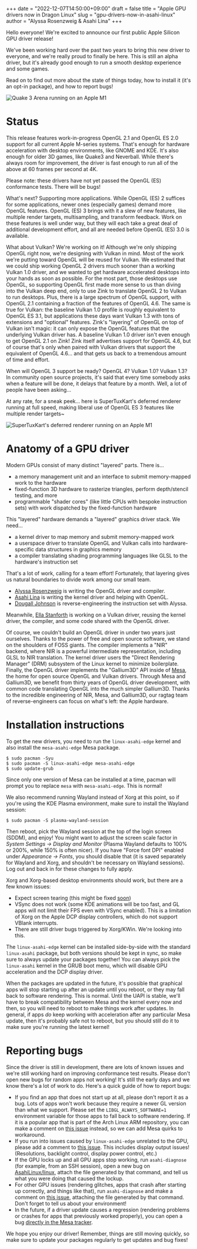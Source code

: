 +++
date = "2022-12-07T14:50:00+09:00"
draft = false
title = "Apple GPU drivers now in Dragon Linux"
slug = "gpu-drivers-now-in-asahi-linux"
author = "Alyssa Rosenzweig & Asahi Lina"
+++

Hello everyone! We're excited to announce our first public Apple Silicon GPU driver release!

We've been working hard over the past two years to bring this new driver to everyone, and we're really proud to finally be here. This is still an alpha driver, but it's already good enough to run a smooth desktop experience and some games.

Read on to find out more about the state of things today, how to install it (it's an opt-in package), and how to report bugs!

![Quake 3 Arena running on an Apple M1](/img/blog/2022/12/quake3.png)

# Status

This release features work-in-progress OpenGL 2.1 and OpenGL ES 2.0 support for all current Apple M-series systems. That's enough for hardware acceleration with desktop environments, like GNOME and KDE. It's also enough for older 3D games, like Quake3 and Neverball. While there's always room for improvement, the driver is fast enough to run all of the above at 60 frames per second at 4K.

Please note: these drivers have not yet passed the OpenGL (ES) conformance tests. There will be bugs!

What's next? Supporting more applications. While OpenGL (ES) 2 suffices for some applications, newer ones (especially games) demand more OpenGL features. OpenGL (ES) 3 brings with it a slew of new features, like multiple render targets, multisampling, and transform feedback. Work on these features is well under way, but they will each take a great deal of additional development effort, and all are needed before OpenGL (ES) 3.0 is available.

What about Vulkan? We're working on it! Although we're only shipping OpenGL right now, we're designing with Vulkan in mind. Most of the work we're putting toward OpenGL will be reused for Vulkan. We estimated that we could ship working OpenGL 2 drivers much sooner than a working Vulkan 1.0 driver, and we wanted to get hardware accelerated desktops into your hands as soon as possible. For the most part, those desktops use OpenGL, so supporting OpenGL first made more sense to us than diving into the Vulkan deep end, only to use Zink to translate OpenGL 2 to Vulkan to run desktops. Plus, there is a large spectrum of OpenGL support, with OpenGL 2.1 containing a fraction of the features of OpenGL 4.6. The same is true for Vulkan: the baseline Vulkan 1.0 profile is roughly equivalent to OpenGL ES 3.1, but applications these days want Vulkan 1.3 with tons of extensions and "optional" features. Zink's "layering" of OpenGL on top of Vulkan isn't magic: it can only expose the OpenGL features that the underlying Vulkan driver has. A baseline Vulkan 1.0 driver isn't even enough to get OpenGL 2.1 on Zink! Zink itself advertises support for OpenGL 4.6, but of course that's only when paired with Vulkan drivers that support the equivalent of OpenGL 4.6... and that gets us back to a tremendous amount of time and effort.

When will OpenGL 3 support be ready? OpenGL 4? Vulkan 1.0? Vulkan 1.3? In community open source projects, it's said that every time somebody asks when a feature will be done, it delays that feature by a month. Well, a lot of people have been asking...

At any rate, for a sneak peek... here is SuperTuxKart's deferred renderer running at full speed, making liberal use of OpenGL ES 3 features like multiple render targets~

![SuperTuxKart's deferred renderer running on an Apple M1](/img/blog/2022/12/supertuxkart-dr.png)

# Anatomy of a GPU driver

Modern GPUs consist of many distinct "layered" parts. There is...

* a memory management unit and an interface to submit memory-mapped work to the hardware
* fixed-function 3D hardware to rasterize triangles, perform depth/stencil testing, and more
* programmable "shader cores" (like little CPUs with bespoke instruction sets) with work dispatched by the fixed-function hardware

This "layered" hardware demands a "layered" graphics driver stack. We need...

* a kernel driver to map memory and submit memory-mapped work
* a userspace driver to translate OpenGL and Vulkan calls into hardware-specific data structures in graphics memory
* a compiler translating shading programming languages like GLSL to the hardware's instruction set

That's a lot of work, calling for a team effort! Fortunately, that layering gives us natural boundaries to divide work among our small team.

* [Alyssa Rosenzweig](https://social.treehouse.systems/@alyssa) is writing the OpenGL driver and compiler.
* [Asahi Lina](https://vt.social/@lina) is writing the kernel driver and helping with OpenGL.
* [Dougall Johnson](https://mastodon.social/@dougall) is reverse-engineering the instruction set with Alyssa.

Meanwhile, [Ella Stanforth](https://tech.lgbt/@ella) is working on a Vulkan driver, reusing the kernel driver, the compiler, and some code shared with the OpenGL driver.

Of course, we couldn't build an OpenGL driver in under two years just ourselves. Thanks to the power of free and open source software, we stand on the shoulders of FOSS giants. The compiler implements a "NIR" backend, where NIR is a powerful intermediate representation, including GLSL to NIR translation. The kernel driver users the "Direct Rendering Manager" (DRM) subsystem of the Linux kernel to minimize boilerplate. Finally, the OpenGL driver implements the "Gallium3D" API inside of [Mesa](https://mesa3d.org/), the home for open source OpenGL and Vulkan drivers. Through Mesa and Gallium3D, we benefit from thirty years of OpenGL driver development, with common code translating OpenGL into the much simpler Gallium3D. Thanks to the incredible engineering of NIR, Mesa, and Gallium3D, our ragtag team of reverse-engineers can focus on what's left: the Apple hardware.

# Installation instructions

To get the new drivers, you need to run the `linux-asahi-edge` kernel and also install the `mesa-asahi-edge` Mesa package.

```
$ sudo pacman -Syu
$ sudo pacman -S linux-asahi-edge mesa-asahi-edge
$ sudo update-grub
```

Since only one version of Mesa can be installed at a time, pacman will prompt you to replace `mesa` with `mesa-asahi-edge`. This is normal!

We also recommend running Wayland instead of Xorg at this point, so if you're using the KDE Plasma environment, make sure to install the Wayland session:

```
$ sudo pacman -S plasma-wayland-session
```

Then reboot, pick the Wayland session at the top of the login screen (SDDM), and enjoy! You might want to adjust the screen scale factor in *System Settings → Display and Monitor* (Plasma Wayland defaults to 100% or 200%, while 150% is often nicer). If you have "Force font DPI" enabled under *Appearance → Fonts*, you should disable that (it is saved separately for Wayland and Xorg, and shouldn't be necessary on Wayland sessions). Log out and back in for these changes to fully apply.

Xorg and Xorg-based desktop environments should work, but there are a few known issues:

* Expect screen tearing (this might be fixed [soon](https://gitlab.freedesktop.org/xorg/xserver/-/merge_requests/1006))
* VSync does not work (some KDE animations will be too fast, and GL apps will not limit their FPS even with VSync enabled). This is a limitation of Xorg on the Apple DCP display controllers, which do not support VBlank interrupts.
* There are still driver bugs triggered by Xorg/KWin. We're looking into this.

The `linux-asahi-edge` kernel can be installed side-by-side with the standard `linux-asahi` package, but both versions should be kept in sync, so make sure to always update your packages together! You can always pick the `linux-asahi` kernel in the GRUB boot menu, which will disable GPU acceleration and the DCP display driver.

When the packages are updated in the future, it's possible that graphical apps will stop starting up after an update until you reboot, or they may fall back to software rendering. This is normal. Until the UAPI is stable, we'll have to break compatibility between Mesa and the kernel every now and then, so you will need to reboot to make things work after updates. In general, if apps *do* keep working with acceleration after any particular Mesa update, then it's probably safe not to reboot, but you should still do it to make sure you're running the latest kernel!

# Reporting bugs

Since the driver is still in development, there are lots of known issues and we're still working hard on improving conformance test results. Please don't open new bugs for random apps not working! It's still the early days and we know there's a lot of work to do. Here's a quick guide of how to report bugs:

* If you find an app that does not start up at all, please don't report it as a bug. Lots of apps won't work because they require a newer GL version than what we support. Please set the `LIBGL_ALWAYS_SOFTWARE=1` environment variable for those apps to fall back to software rendering. If it is a popular app that is part of the Arch Linux ARM repository, you can make a comment on [this issue](https://github.com/AsahiLinux/linux/issues/73) instead, so we can add Mesa quirks to workaround.
* If you run into issues caused by `linux-asahi-edge` unrelated to the GPU, please add a comment to [this issue](https://github.com/AsahiLinux/linux/issues/70). This includes display output issues! (Resolutions, backlight control, display power control, etc.)
* If the GPU locks up and all GPU apps stop working, run `asahi-diagnose` (for example, from an SSH session), open a new bug on [AsahiLinux/linux](https://github.com/AsahiLinux/linux), attach the file generated by that command, and tell us what you were doing that caused the lockup.
* For other GPU issues (rendering glitches, apps that crash after starting up correctly, and things like that), run `asahi-diagnose` and make a comment on [this issue](https://github.com/AsahiLinux/linux/issues/72), attaching the file generated by that command. Don't forget to tell us about your environment!
* In the future, if a driver update causes a regression (rendering problems or crashes for apps that previously worked properly), you can open a bug [directly in the Mesa tracker](https://gitlab.freedesktop.org/asahi/mesa/-/issues).

We hope you enjoy our driver! Remember, things are still moving quickly, so make sure to update your packages regularly to get updates and bug fixes!

